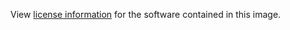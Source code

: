 View [license information](https://github.com/odoo/odoo/blob/master/LICENSE) for the software contained in this image.
